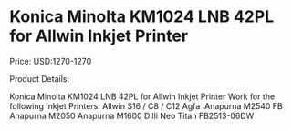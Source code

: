 # Konica Minolta KM1024 LNB 42PL for Allwin Inkjet Printer

Price: USD:1270-1270

Product Details:

Konica Minolta KM1024 LNB 42PL for Allwin Inkjet Printer
Work for the following Inkjet Printers:
Allwin S16 / C8 / C12
Agfa :Anapurna M2540 FB Anapurna M2050 Anapurna M1600
Dilli Neo Titan FB2513-06DW
